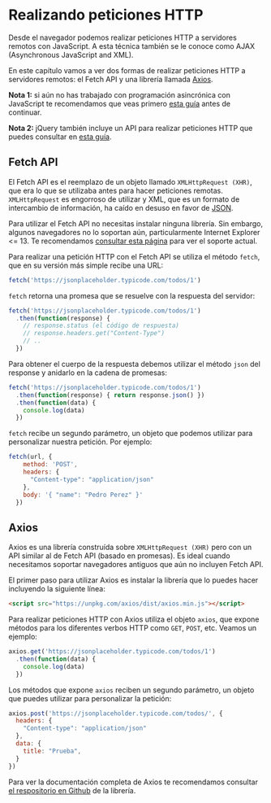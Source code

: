 # Realizando peticiones HTTP

Desde el navegador podemos realizar peticiones HTTP a servidores remotos con JavaScript. A esta técnica también se le conoce como AJAX (Asynchronous JavaScript and XML).

En este capítulo vamos a ver dos formas de realizar peticiones HTTP a servidores remotos: el Fetch API y una librería llamada [Axios](https://github.com/axios/axios).

**Nota 1:** si aún no has trabajado con programación asincrónica con JavaScript te recomendamos que veas primero [esta guía](../javascript-ii/programacion-asincronica.md) antes de continuar.

**Nota 2:** jQuery también incluye un API para realizar peticiones HTTP que puedes consultar en [esta guía](../jquery/realizando-peticiones-con-ajax.md).

## Fetch API

El Fetch API es el reemplazo de un objeto llamado `XMLHttpRequest (XHR)`, que era lo que se utilizaba antes para hacer peticiones remotas. `XMLHttpRequest` es engorroso de utilizar y XML, que es un formato de intercambio de información, ha caído en desuso en favor de [JSON](json).

Para utilizar el Fetch API no necesitas instalar ninguna librería. Sin embargo, algunos navegadores no lo soportan aún, particularmente Internet Explorer <= 13. Te recomendamos [consultar esta página](https://caniuse.com/#feat=fetch) para ver el soporte actual.

Para realizar una petición HTTP con el Fetch API se utiliza el método `fetch`, que en su versión más simple recibe una URL:

```javascript
fetch('https://jsonplaceholder.typicode.com/todos/1')
```

`fetch` retorna una promesa que se resuelve con la respuesta del servidor:

```javascript
fetch('https://jsonplaceholder.typicode.com/todos/1')
  .then(function(response) {
    // response.status (el código de respuesta)
    // response.headers.get("Content-Type")
    // ..
  })
```

Para obtener el cuerpo de la respuesta debemos utilizar el método `json` del response y anidarlo en la cadena de promesas:

```javascript
fetch('https://jsonplaceholder.typicode.com/todos/1')
  .then(function(response) { return response.json() })
  .then(function(data) {
    console.log(data)
  })
```

`fetch` recibe un segundo parámetro, un objeto que podemos utilizar para personalizar nuestra petición. Por ejemplo:

```javascript
fetch(url, {
    method: 'POST',
    headers: {
      "Content-type": "application/json"
    },
    body: '{ "name": "Pedro Perez" }'
  })
```

## Axios

Axios es una librería construída sobre `XMLHttpRequest (XHR)` pero con un API similar al de Fetch API (basado en promesas). Es ideal cuando necesitamos soportar navegadores antiguos que aún no incluyen Fetch API.

El primer paso para utilizar Axios es instalar la librería que lo puedes hacer incluyendo la siguiente línea:

```html
<script src="https://unpkg.com/axios/dist/axios.min.js"></script>
```
Para realizar peticiones HTTP con Axios utiliza el objeto `axios`, que expone métodos para los diferentes verbos HTTP como `GET`, `POST`, etc. Veamos un ejemplo:

```javascript
axios.get('https://jsonplaceholder.typicode.com/todos/1')
  .then(function(data) {
    console.log(data)
  })
```

Los métodos que expone `axios` reciben un segundo parámetro, un objeto que puedes utilizar para personalizar la petición:

```javascript
axios.post('https://jsonplaceholder.typicode.com/todos/', {
  headers: {
    "Content-type": "application/json"
  },
  data: {
    title: "Prueba",
  }
})
```

Para ver la documentación completa de Axios te recomendamos consultar [el respositorio en Github](https://github.com/axios/axios) de la librería.
